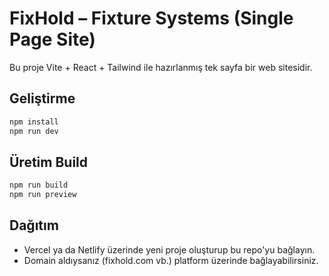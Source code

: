 # FixHold – Fixture Systems (Single Page Site)

Bu proje Vite + React + Tailwind ile hazırlanmış tek sayfa bir web sitesidir.

## Geliştirme
```bash
npm install
npm run dev
```

## Üretim Build
```bash
npm run build
npm run preview
```

## Dağıtım
- Vercel ya da Netlify üzerinde yeni proje oluşturup bu repo'yu bağlayın.
- Domain aldıysanız (fixhold.com vb.) platform üzerinde bağlayabilirsiniz.
